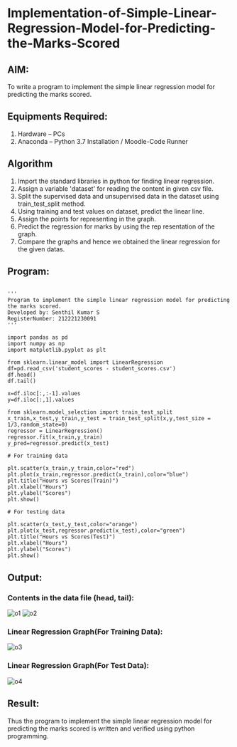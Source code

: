 # Implementation-of-Simple-Linear-Regression-Model-for-Predicting-the-Marks-Scored

## AIM:
To write a program to implement the simple linear regression model for predicting the marks scored.

## Equipments Required:
1. Hardware – PCs
2. Anaconda – Python 3.7 Installation / Moodle-Code Runner

## Algorithm
1. Import the standard libraries in python for finding linear regression.
2. Assign a variable 'dataset' for reading the content in given csv file.
3. Split the supervised data and unsupervised data in the dataset using train_test_split method.
4. Using training and test values on dataset, predict the linear line.
5. Assign the points for representing in the graph.
6. Predict the regression for marks by using the rep resentation of the graph.
7. Compare the graphs and hence we obtained the linear regression for the given datas.

## Program:
```

'''
Program to implement the simple linear regression model for predicting the marks scored.
Developed by: Senthil Kumar S
RegisterNumber: 212221230091
'''

import pandas as pd
import numpy as np
import matplotlib.pyplot as plt

from sklearn.linear_model import LinearRegression
df=pd.read_csv('student_scores - student_scores.csv')
df.head()
df.tail()

x=df.iloc[:,:-1].values
y=df.iloc[:,1].values

from sklearn.model_selection import train_test_split
x_train,x_test,y_train,y_test = train_test_split(x,y,test_size = 1/3,random_state=0)
regressor = LinearRegression()
regressor.fit(x_train,y_train)
y_pred=regressor.predict(x_test)

# For training data

plt.scatter(x_train,y_train,color="red")
plt.plot(x_train,regressor.predict(x_train),color="blue")
plt.title("Hours vs Scores(Train)")
plt.xlabel("Hours")
plt.ylabel("Scores")
plt.show()

# For testing data

plt.scatter(x_test,y_test,color="orange")
plt.plot(x_test,regressor.predict(x_test),color="green")
plt.title("Hours vs Scores(Test)")
plt.xlabel("Hours")
plt.ylabel("Scores")
plt.show()
```

## Output:
### Contents in the data file (head, tail):
![o1](https://user-images.githubusercontent.com/93860256/162620331-6ba93613-d82e-412c-a4ba-c60f7aef094f.png)
![o2](https://user-images.githubusercontent.com/93860256/162620342-208ba19a-41bc-4ebc-9f37-581b6e72248b.png)
### Linear Regression Graph(For Training Data):
![o3](https://user-images.githubusercontent.com/93860256/162620285-001e6218-5999-4a6f-8b65-b1bdea94fa06.PNG)
### Linear Regression Graph(For Test Data):
![o4](https://user-images.githubusercontent.com/93860256/162620302-5fb18f0d-ae93-4735-a976-f049ad5ffa11.PNG)

## Result:
Thus the program to implement the simple linear regression model for predicting the marks scored is written and verified using python programming.
